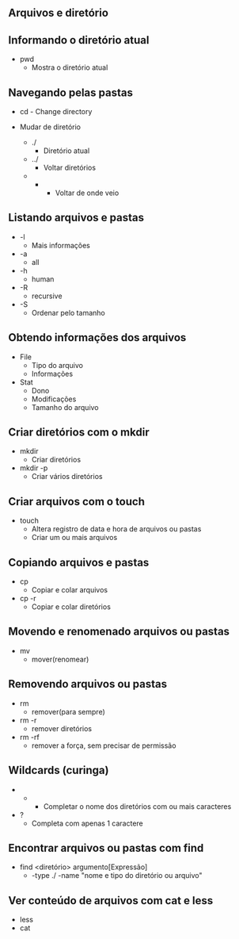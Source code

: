 ## Arquivos e diretório

## Informando o diretório atual
* pwd
    - Mostra o diretório atual


## Navegando pelas pastas
* cd - Change directory

* Mudar de diretório
    - ./
        - Diretório atual
    - ../
        - Voltar diretórios
    - -
        - Voltar de onde veio


## Listando arquivos e pastas
* -l
    - Mais informações
* -a
    - all
* -h
    - human
* -R
    - recursive
* -S
    - Ordenar pelo tamanho


## Obtendo informações dos arquivos
* File
    - Tipo do arquivo
    - Informações
* Stat
    - Dono
    - Modificações
    - Tamanho do arquivo
    

## Criar diretórios com o mkdir
* mkdir
    - Criar diretórios
* mkdir -p
    - Criar vários diretórios


## Criar arquivos com o touch
* touch
    - Altera registro de data e hora de arquivos ou pastas
    - Criar um ou mais arquivos


## Copiando arquivos e pastas
* cp
    - Copiar e colar arquivos
* cp -r 
    - Copiar e colar diretórios


## Movendo e renomenado arquivos ou pastas
* mv
    - mover(renomear)


## Removendo arquivos ou pastas
* rm
    - remover(para sempre)
* rm -r
    - remover diretórios
* rm -rf
    - remover a força, sem precisar de permissão


## Wildcards (curinga)
* *
    - Completar o nome dos diretórios com ou mais caracteres
* ?
    - Completa com apenas 1 caractere


## Encontrar arquivos ou pastas com find
* find <diretório> argumento[Expressão]
    - -type ./ <directory or file> -name "nome e tipo do diretório ou arquivo"


## Ver conteúdo de arquivos com cat e less
* less
* cat